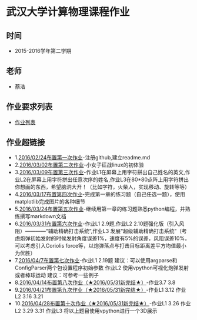 # 武汉大学计算物理课程作业

## 时间
- 2015-2016学年第二学期

## 老师
- 蔡浩

## 作业要求列表
- [作业列表](https://github.com/caihao/computational_physics_whu/blob/master/Exercises.md)

## 作业超链接
- 1.[2016/02/24布置第一次作业](https://github.com/DesertSunset/computationalphysics_N2013301020088/blob/master/README.md)-注册github,建立readme.md
- 2.[2016/03/02布置第二次作业](https://github.com/DesertSunset/computationalphysics_N2013301020088/blob/master/TheSecondHomework.md)-小女子征战linux的初体验
- 3.[2016/03/09布置第三次作业](https://github.com/DesertSunset/computationalphysics_N2013301020088/blob/master/The%20third%20homework.md)-作业L1在屏幕上用字符拼出自己姓名的英文,作业L2在屏幕上用字符拼出任意次序的姓名,作业L3在80*80点阵上用字符拼出你想画的东西，希望脑洞大开！（比如字符，火柴人，实现移动、旋转等等）
- 4.[2016/03/17布置第四次作业](https://github.com/DesertSunset/computationalphysics_N2013301020088/blob/master/chapter%201/The%20forth%20homework.md)-完成第一章的练习题（自己任选一题），使用matplotlib完成图片的各种细节
- 5.[2016/03/24布置第五次作业](https://github.com/DesertSunset/computationalphysics_N2013301020088/blob/master/chapter%201/The%20fifth%20homework.md)-继续用第一章的练习题熟悉python编程，并熟练撰写markdown文档
- 6.[2016/03/31布置第六次作业](https://github.com/DesertSunset/computationalphysics_N2013301020088/blob/master/chapter%202/The%20sixth%20homework.md)-作业L1 2.9题,作业L2 2.10题强化版（引入风阻）————“辅助精确打击系统”,作业L3 发展“超级辅助精确打击系统”（考虑炮弹初始发射的时候发射角度误差1%，速度有5%的误差，风阻误差10%，可以考虑引入Coriolis force等，以炮弹落点与打击目标距离差平方均值最小为优胜）
- 7.[2016/04/7布置第七次作业](https://github.com/DesertSunset/computationalphysics_N2013301020088/blob/master/chapter%202/The%20seventh%20homework.md)-作业L1 2.19题 建议：可以使用argparse和ConfigParser两个包设置程序初始参数 作业L2 使用vpython可视化炮弹发射或者棒球运动 建议：可参考一些例子
- 8.[2016/04/14布置第八次作业（★2016/05/31新完结★）](https://github.com/DesertSunset/computationalphysics_N2013301020088/blob/master/chapter%203/The%20eighth%20homework.md)-作业3.7 3.8
- 9.[2016/04/21布置第九次作业（★2016/05/31新完结★）](https://github.com/DesertSunset/computationalphysics_N2013301020088/blob/master/chapter%203/The%20ninth%20homework.md)-作业L1 3.12 作业L2 3.16 3.21
- 10.[2016/04/28布置第十次作业（★2016/05/31新完结★）](https://github.com/DesertSunset/computationalphysics_N2013301020088/blob/master/chapter%203/The%20tenth%20homeworemd.md)-作业L1 3.26 作业L2 3.29 3.31 作业L3 将以上题目使用vpython进行一个3D展示



